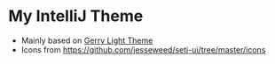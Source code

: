 # My IntelliJ Theme

- Mainly based on [Gerry Light Theme](https://plugins.jetbrains.com/plugin/18922-gerry-themes)
- Icons from https://github.com/jesseweed/seti-ui/tree/master/icons